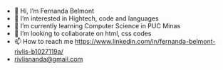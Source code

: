 - 👋 Hi, I’m Fernanda Belmont
- 👀 I’m interested in Hightech, code and languages
- 🌱 I’m currently learning Computer Science in PUC Minas
- 💞️ I’m looking to collaborate on html, css codes
- 📫 How to reach me https://www.linkedin.com/in/fernanda-belmont-rivlis-b1027119a/
- rivlisnanda@gmail.com

<!---
rivlisnanda89/rivlisnanda89 is a ✨ special ✨ repository because its `README.md` (this file) appears on your GitHub profile.
You can click the Preview link to take a look at your changes.
--->
